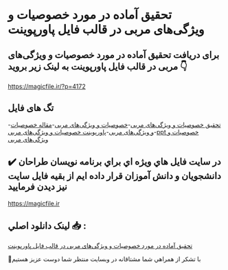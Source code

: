 # تحقیق آماده در مورد خصوصیات و ویژگی‌‌های مربی در قالب فایل پاورپوینت

## برای دریافت تحقیق آماده در مورد خصوصیات و ویژگی‌‌های مربی در قالب فایل پاورپوینت به لینک زیر بروید 👇

https://magicfile.ir/?p=4172

## تگ های فایل

-[تحقیق خصوصیات و ویژگی‌‌های مربی](https://magicfile.ir/product/%d8%aa%d8%ad%d9%82%db%8c%d9%82-%d8%a2%d9%85%d8%a7%d8%af%d9%87-%d8%ae%d8%b5%d9%88%d8%b5%db%8c%d8%a7%d8%aa-%d9%88-%d9%88%db%8c%da%98%da%af%db%8c%d9%87%d8%a7%db%8c-%d9%85%d8%b1%d8%a8%db%8c-%d9%be%d8%a7%d9%88%d8%b1%d9%be%d9%88%db%8c%d9%86%d8%aa/)-[خصوصیات و ویژگی‌‌های مربی](https://magicfile.ir/product/%d8%aa%d8%ad%d9%82%db%8c%d9%82-%d8%a2%d9%85%d8%a7%d8%af%d9%87-%d8%ae%d8%b5%d9%88%d8%b5%db%8c%d8%a7%d8%aa-%d9%88-%d9%88%db%8c%da%98%da%af%db%8c%d9%87%d8%a7%db%8c-%d9%85%d8%b1%d8%a8%db%8c-%d9%be%d8%a7%d9%88%d8%b1%d9%be%d9%88%db%8c%d9%86%d8%aa/)-[مقاله خصوصیات و ویژگی‌‌های مربی](https://magicfile.ir/product/%d8%aa%d8%ad%d9%82%db%8c%d9%82-%d8%a2%d9%85%d8%a7%d8%af%d9%87-%d8%ae%d8%b5%d9%88%d8%b5%db%8c%d8%a7%d8%aa-%d9%88-%d9%88%db%8c%da%98%da%af%db%8c%d9%87%d8%a7%db%8c-%d9%85%d8%b1%d8%a8%db%8c-%d9%be%d8%a7%d9%88%d8%b1%d9%be%d9%88%db%8c%d9%86%d8%aa/)-[پاورپوینت خصوصیات و ویژگی‌‌های مربی](https://magicfile.ir/product/%d8%aa%d8%ad%d9%82%db%8c%d9%82-%d8%a2%d9%85%d8%a7%d8%af%d9%87-%d8%ae%d8%b5%d9%88%d8%b5%db%8c%d8%a7%d8%aa-%d9%88-%d9%88%db%8c%da%98%da%af%db%8c%d9%87%d8%a7%db%8c-%d9%85%d8%b1%d8%a8%db%8c-%d9%be%d8%a7%d9%88%d8%b1%d9%be%d9%88%db%8c%d9%86%d8%aa/)-[ppt خصوصیات و ویژگی‌‌های مربی](https://magicfile.ir/product/%d8%aa%d8%ad%d9%82%db%8c%d9%82-%d8%a2%d9%85%d8%a7%d8%af%d9%87-%d8%ae%d8%b5%d9%88%d8%b5%db%8c%d8%a7%d8%aa-%d9%88-%d9%88%db%8c%da%98%da%af%db%8c%d9%87%d8%a7%db%8c-%d9%85%d8%b1%d8%a8%db%8c-%d9%be%d8%a7%d9%88%d8%b1%d9%be%d9%88%db%8c%d9%86%d8%aa/)

## ✔️ در سايت فايل هاي ويژه اي براي برنامه نويسان طراحان دانشجويان و دانش آموزان قرار داده ايم از بقيه فايل سايت نيز ديدن فرماييد

https://magicfile.ir


## لينک دانلود اصلي 📥 :

[تحقیق آماده در مورد خصوصیات و ویژگی‌‌های مربی در قالب فایل پاورپوینت](https://magicfile.ir/product/%d8%aa%d8%ad%d9%82%db%8c%d9%82-%d8%a2%d9%85%d8%a7%d8%af%d9%87-%d8%ae%d8%b5%d9%88%d8%b5%db%8c%d8%a7%d8%aa-%d9%88-%d9%88%db%8c%da%98%da%af%db%8c%d9%87%d8%a7%db%8c-%d9%85%d8%b1%d8%a8%db%8c-%d9%be%d8%a7%d9%88%d8%b1%d9%be%d9%88%db%8c%d9%86%d8%aa/) 


🙏با تشکر از همراهي شما مشتاقانه در وبسایت منتظر شما دوست عزیز هستیم

